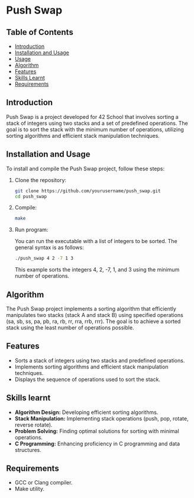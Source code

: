 # Push Swap

## Table of Contents
- [Introduction](#introduction)
- [Installation and Usage](#installation-and-usage)
- [Usage](#usage)
- [Algorithm](#algorithm)
- [Features](#features)
- [Skills Learnt](#skills-learnt)
- [Requirements](#requirements)

## Introduction
Push Swap is a project developed for 42 School that involves sorting a stack of integers using two stacks and a set of predefined operations. The goal is to sort the stack with the minimum number of operations, utilizing sorting algorithms and efficient stack manipulation techniques.


## Installation and Usage
To install and compile the Push Swap project, follow these steps:

1. Clone the repository:
   ```sh
   git clone https://github.com/yourusername/push_swap.git
   cd push_swap
   ```
2. Compile:
   ```sh
   make
   ```
3. Run program:

   You can run the executable with a list of integers to be sorted. The general syntax is as follows:
   ```sh
   ./push_swap 4 2 -7 1 3
   ```
   This example sorts the integers 4, 2, -7, 1, and 3 using the minimum number of operations.

## Algorithm
The Push Swap project implements a sorting algorithm that efficiently manipulates two stacks (stack A and stack B) using specified operations (sa, sb, ss, pa, pb, ra, rb, rr, rra, rrb, rrr). The goal is to achieve a sorted stack using the least number of operations possible.

## Features
* Sorts a stack of integers using two stacks and predefined operations.
* Implements sorting algorithms and efficient stack manipulation techniques.
* Displays the sequence of operations used to sort the stack.

## Skills learnt
* **Algorithm Design:** Developing efficient sorting algorithms.
* **Stack Manipulation:** Implementing stack operations (push, pop, rotate, reverse rotate).
* **Problem Solving:** Finding optimal solutions for sorting with minimal operations.
* **C Programming:** Enhancing proficiency in C programming and data structures.

## Requirements
* GCC or Clang compiler.
* Make utility.


